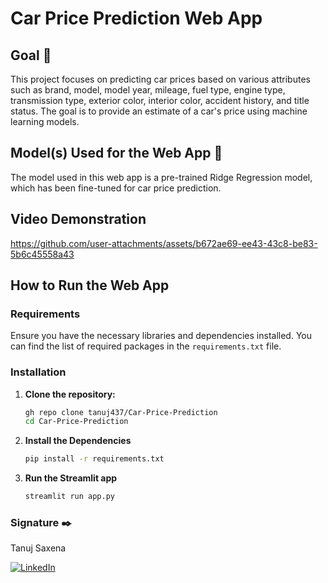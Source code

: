 # Car Price Prediction Web App

## Goal 🎯
This project focuses on predicting car prices based on various attributes such as brand, model, model year, mileage, fuel type, engine type, transmission type, exterior color, interior color, accident history, and title status. The goal is to provide an estimate of a car's price using machine learning models.

## Model(s) Used for the Web App 🧮
The model used in this web app is a pre-trained Ridge Regression model, which has been fine-tuned for car price prediction.

## Video Demonstration




https://github.com/user-attachments/assets/b672ae69-ee43-43c8-be83-5b6c45558a43




## How to Run the Web App

### Requirements
Ensure you have the necessary libraries and dependencies installed. You can find the list of required packages in the `requirements.txt` file.

### Installation
1. **Clone the repository:**
   ```bash
   gh repo clone tanuj437/Car-Price-Prediction
   cd Car-Price-Prediction
2. **Install the Dependencies**
    ```bash
    pip install -r requirements.txt
    ```
3. **Run the Streamlit app**
    ```bash
    streamlit run app.py
    ```
### Signature ✒️
Tanuj Saxena

[![LinkedIn](https://img.shields.io/badge/LinkedIn-%230077B5.svg?logo=linkedin&logoColor=white)](https://www.linkedin.com/in/tanuj-saxena-970271252/)
